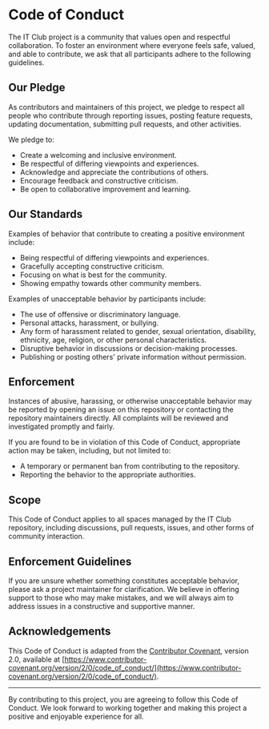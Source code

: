 # Code of Conduct

The IT Club project is a community that values open and respectful collaboration. To foster an environment where everyone feels safe, valued, and able to contribute, we ask that all participants adhere to the following guidelines.

## Our Pledge

As contributors and maintainers of this project, we pledge to respect all people who contribute through reporting issues, posting feature requests, updating documentation, submitting pull requests, and other activities.

We pledge to:
- Create a welcoming and inclusive environment.
- Be respectful of differing viewpoints and experiences.
- Acknowledge and appreciate the contributions of others.
- Encourage feedback and constructive criticism.
- Be open to collaborative improvement and learning.

## Our Standards

Examples of behavior that contribute to creating a positive environment include:
- Being respectful of differing viewpoints and experiences.
- Gracefully accepting constructive criticism.
- Focusing on what is best for the community.
- Showing empathy towards other community members.

Examples of unacceptable behavior by participants include:
- The use of offensive or discriminatory language.
- Personal attacks, harassment, or bullying.
- Any form of harassment related to gender, sexual orientation, disability, ethnicity, age, religion, or other personal characteristics.
- Disruptive behavior in discussions or decision-making processes.
- Publishing or posting others' private information without permission.

## Enforcement

Instances of abusive, harassing, or otherwise unacceptable behavior may be reported by opening an issue on this repository or contacting the repository maintainers directly. All complaints will be reviewed and investigated promptly and fairly.

If you are found to be in violation of this Code of Conduct, appropriate action may be taken, including, but not limited to:
- A temporary or permanent ban from contributing to the repository.
- Reporting the behavior to the appropriate authorities.

## Scope

This Code of Conduct applies to all spaces managed by the IT Club repository, including discussions, pull requests, issues, and other forms of community interaction.

## Enforcement Guidelines

If you are unsure whether something constitutes acceptable behavior, please ask a project maintainer for clarification. We believe in offering support to those who may make mistakes, and we will always aim to address issues in a constructive and supportive manner.

## Acknowledgements

This Code of Conduct is adapted from the [Contributor Covenant](https://www.contributor-covenant.org), version 2.0, available at [https://www.contributor-covenant.org/version/2/0/code_of_conduct/](https://www.contributor-covenant.org/version/2/0/code_of_conduct/).

---

By contributing to this project, you are agreeing to follow this Code of Conduct. We look forward to working together and making this project a positive and enjoyable experience for all.
